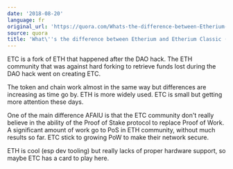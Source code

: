 ```yaml
---
date: '2018-08-20'
language: fr
original_url: 'https://quora.com/Whats-the-difference-between-Etherium-and-Etherium-Classic-ETC/answer/Clément-Renaud'
source: quora
title: 'What\''s the difference between Etherium and Etherium Classic (ETC)?'
---
```


ETC is a fork of ETH that happened after the DAO hack. The ETH community
that was against hard forking to retrieve funds lost during the DAO hack
went on creating ETC.

The token and chain work almost in the same way but differences are
increasing as time go by. ETH is more widely used. ETC is small but
getting more attention these days.

One of the main difference AFAIU is that the ETC community don\'t really
believe in the ability of the Proof of Stake protocol to replace Proof
of Work. A significant amount of work go to PoS in ETH community,
without much results so far. ETC stick to growing PoW to make their
network secure.

ETH is cool (esp dev tooling) but really lacks of proper hardware
support, so maybe ETC has a card to play here.
